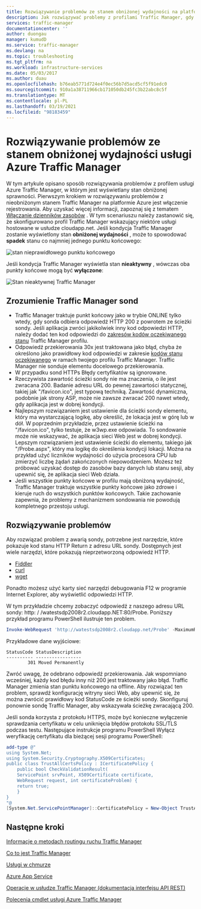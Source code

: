 ```yaml
---
title: Rozwiązywanie problemów ze stanem obniżonej wydajności na platformie Azure Traffic Manager
description: Jak rozwiązywać problemy z profilami Traffic Manager, gdy jest on wyświetlany jako obniżony stan.
services: traffic-manager
documentationcenter: ''
author: duongau
manager: kumudD
ms.service: traffic-manager
ms.devlang: na
ms.topic: troubleshooting
ms.tgt_pltfrm: na
ms.workload: infrastructure-services
ms.date: 05/03/2017
ms.author: duau
ms.openlocfilehash: b76eab5771d724e4f0ec56b7d5acd5cf5f91edc0
ms.sourcegitcommit: 910a1a38711966cb171050db245fc3b22abc8c5f
ms.translationtype: MT
ms.contentlocale: pl-PL
ms.lasthandoff: 03/19/2021
ms.locfileid: "98183459"
---
```

# <a name="troubleshooting-degraded-state-on-azure-traffic-manager"></a>Rozwiązywanie problemów ze stanem obniżonej wydajności usługi Azure Traffic Manager

W tym artykule opisano sposób rozwiązywania problemów z profilem usługi Azure Traffic Manager, w którym jest wyświetlany stan obniżonej sprawności. Pierwszym krokiem w rozwiązywaniu problemów z nieobniżonym stanem Traffic Manager na platformie Azure jest włączenie rejestrowania.  Aby uzyskać więcej informacji, zapoznaj się z tematem [Włączanie dzienników zasobów](./traffic-manager-diagnostic-logs.md) . W tym scenariuszu należy zastanowić się, że skonfigurowano profil Traffic Manager wskazujący niektóre usługi hostowane w usłudze cloudapp.net. Jeśli kondycja Traffic Manager zostanie wyświetlony stan **obniżonej wydajności** , może to spowodować **spadek** stanu co najmniej jednego punktu końcowego:

![stan nieprawidłowego punktu końcowego](./media/traffic-manager-troubleshooting-degraded/traffic-manager-degradedifonedegraded.png)

Jeśli kondycja Traffic Manager wyświetla stan **nieaktywny** , wówczas oba punkty końcowe mogą być **wyłączone**:

![Stan nieaktywnej Traffic Manager](./media/traffic-manager-troubleshooting-degraded/traffic-manager-inactive.png)

## <a name="understanding-traffic-manager-probes"></a>Zrozumienie Traffic Manager sond

* Traffic Manager traktuje punkt końcowy jako w trybie ONLINE tylko wtedy, gdy sonda odbiera odpowiedź HTTP 200 z powrotem ze ścieżki sondy. Jeśli aplikacja zwróci jakikolwiek inny kod odpowiedzi HTTP, należy dodać ten kod odpowiedzi do [zakresów kodów oczekiwanego stanu](./traffic-manager-monitoring.md#configure-endpoint-monitoring) Traffic Manager profilu.
* Odpowiedź przekierowania 30x jest traktowana jako błąd, chyba że określono jako prawidłowy kod odpowiedzi w zakresie [kodów stanu oczekiwanego](./traffic-manager-monitoring.md#configure-endpoint-monitoring) w ramach twojego profilu Traffic Manager. Traffic Manager nie sonduje elementu docelowego przekierowania.
* W przypadku sond HTTPs Błędy certyfikatów są ignorowane.
* Rzeczywista zawartość ścieżki sondy nie ma znaczenia, o ile jest zwracana 200. Badanie adresu URL do pewnej zawartości statycznej, takiej jak "/favicon.ico", jest typową techniką. Zawartość dynamiczna, podobnie jak strony ASP, może nie zawsze zwracać 200 nawet wtedy, gdy aplikacja jest w dobrej kondycji.
* Najlepszym rozwiązaniem jest ustawienie dla ścieżki sondy elementu, który ma wystarczającą logikę, aby określić, że lokacja jest w górę lub w dół. W poprzednim przykładzie, przez ustawienie ścieżki na "/favicon.ico", tylko testuje, że w3wp.exe odpowiada. To sondowanie może nie wskazywać, że aplikacja sieci Web jest w dobrej kondycji. Lepszym rozwiązaniem jest ustawienie ścieżki do elementu, takiego jak "/Probe.aspx", który ma logikę do określenia kondycji lokacji. Można na przykład użyć liczników wydajności do użycia procesora CPU lub zmierzyć liczbę żądań zakończonych niepowodzeniem. Możesz też próbować uzyskać dostęp do zasobów bazy danych lub stanu sesji, aby upewnić się, że aplikacja sieci Web działa.
* Jeśli wszystkie punkty końcowe w profilu mają obniżoną wydajność, Traffic Manager traktuje wszystkie punkty końcowe jako zdrowe i kieruje ruch do wszystkich punktów końcowych. Takie zachowanie zapewnia, że problemy z mechanizmem sondowania nie powodują kompletnego przestoju usługi.

## <a name="troubleshooting"></a>Rozwiązywanie problemów

Aby rozwiązać problem z awarią sondy, potrzebne jest narzędzie, które pokazuje kod stanu HTTP Return z adresu URL sondy. Dostępnych jest wiele narzędzi, które pokazują nieprzetworzoną odpowiedź HTTP.

* [Fiddler](https://www.telerik.com/fiddler)
* [curl](https://curl.haxx.se/)
* [wget](http://gnuwin32.sourceforge.net/packages/wget.htm)

Ponadto możesz użyć karty sieć narzędzi debugowania F12 w programie Internet Explorer, aby wyświetlić odpowiedzi HTTP.

W tym przykładzie chcemy zobaczyć odpowiedź z naszego adresu URL sondy: http: \/ /watestsdp2008r2.cloudapp.NET:80/Probe. Poniższy przykład programu PowerShell ilustruje ten problem.

```powershell
Invoke-WebRequest 'http://watestsdp2008r2.cloudapp.net/Probe' -MaximumRedirection 0 -ErrorAction SilentlyContinue | Select-Object StatusCode,StatusDescription
```

Przykładowe dane wyjściowe:

```output
StatusCode StatusDescription
---------- -----------------
        301 Moved Permanently
```

Zwróć uwagę, że odebrano odpowiedź przekierowania. Jak wspomniano wcześniej, każdy kod błędu inny niż 200 jest traktowany jako błąd. Traffic Manager zmienia stan punktu końcowego na offline. Aby rozwiązać ten problem, sprawdź konfigurację witryny sieci Web, aby upewnić się, że można zwrócić prawidłowy kod StatusCode ze ścieżki sondy. Skonfiguruj ponownie sondę Traffic Manager, aby wskazywała ścieżkę zwracającą 200.

Jeśli sonda korzysta z protokołu HTTPS, może być konieczne wyłączenie sprawdzania certyfikatu w celu uniknięcia błędów protokołu SSL/TLS podczas testu. Następujące instrukcje programu PowerShell Wyłącz weryfikację certyfikatu dla bieżącej sesji programu PowerShell:

```powershell
add-type @"
using System.Net;
using System.Security.Cryptography.X509Certificates;
public class TrustAllCertsPolicy : ICertificatePolicy {
    public bool CheckValidationResult(
    ServicePoint srvPoint, X509Certificate certificate,
    WebRequest request, int certificateProblem) {
    return true;
    }
}
"@
[System.Net.ServicePointManager]::CertificatePolicy = New-Object TrustAllCertsPolicy
```

## <a name="next-steps"></a>Następne kroki

[Informacje o metodach routingu ruchu Traffic Manager](traffic-manager-routing-methods.md)

[Co to jest Traffic Manager](traffic-manager-overview.md)

[Usługi w chmurze](/previous-versions/azure/jj155995(v=azure.100))

[Azure App Service](https://azure.microsoft.com/documentation/services/app-service/web/)

[Operacje w usłudze Traffic Manager (dokumentacja interfejsu API REST)](/previous-versions/azure/reference/hh758255(v=azure.100))

[Polecenia cmdlet usługi Azure Traffic Manager][1]

[1]: /powershell/module/az.trafficmanager